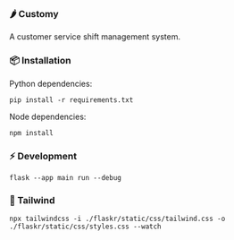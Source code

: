 ### 🌶️ Customy

A customer service shift management system.

### 📦 Installation

Python dependencies:

```
pip install -r requirements.txt
```

Node dependencies:

```
npm install
```

### ⚡️ Development

```
flask --app main run --debug
```

### 🎨 Tailwind

```
npx tailwindcss -i ./flaskr/static/css/tailwind.css -o ./flaskr/static/css/styles.css --watch
```
